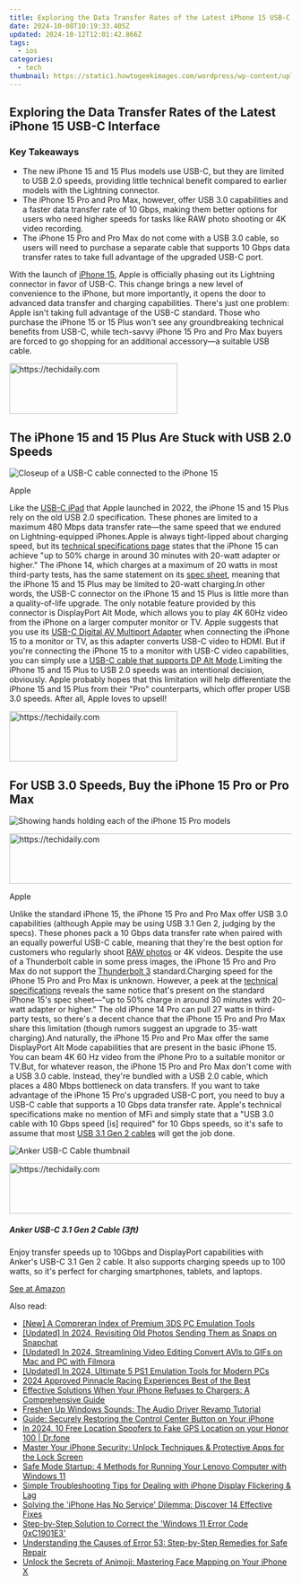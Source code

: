 ```yaml
---
title: Exploring the Data Transfer Rates of the Latest iPhone 15 USB-C Interface
date: 2024-10-08T10:19:33.405Z
updated: 2024-10-12T12:01:42.866Z
tags:
  - ios
categories:
  - tech
thumbnail: https://static1.howtogeekimages.com/wordpress/wp-content/uploads/2023/09/14-1.png
---
```


## Exploring the Data Transfer Rates of the Latest iPhone 15 USB-C Interface

### Key Takeaways

* The new iPhone 15 and 15 Plus models use USB-C, but they are limited to USB 2.0 speeds, providing little technical benefit compared to earlier models with the Lightning connector.
* The iPhone 15 Pro and Pro Max, however, offer USB 3.0 capabilities and a faster data transfer rate of 10 Gbps, making them better options for users who need higher speeds for tasks like RAW photo shooting or 4K video recording.
* The iPhone 15 Pro and Pro Max do not come with a USB 3.0 cable, so users will need to purchase a separate cable that supports 10 Gbps data transfer rates to take full advantage of the upgraded USB-C port.

 With the launch of [iPhone 15](https://fox-access.techidaily.com/2024-approved-the-science-and-magic-behind-full-circle-films/), Apple is officially phasing out its Lightning connector in favor of USB-C. This change brings a new level of convenience to the iPhone, but more importantly, it opens the door to advanced data transfer and charging capabilities. There's just one problem: Apple isn't taking full advantage of the USB-C standard. Those who purchase the iPhone 15 or 15 Plus won't see any groundbreaking technical benefits from USB-C, while tech-savvy iPhone 15 Pro and Pro Max buyers are forced to go shopping for an additional accessory—a suitable USB cable.

<!-- affiliate ads begin -->
<a href="https://aligracehair.sjv.io/c/5597632/2027190/19272" target="_top" id="2027190">
  <img src="//a.impactradius-go.com/display-ad/19272-2027190" border="0" alt="https://techidaily.com" width="300" height="90"/>
</a>
<img height="0" width="0" src="https://aligracehair.sjv.io/i/5597632/2027190/19272" style="position:absolute;visibility:hidden;" border="0" />
<!-- affiliate ads end -->

##  The iPhone 15 and 15 Plus Are Stuck with USB 2.0 Speeds

![Closeup of a USB-C cable connected to the iPhone 15](https://static1.howtogeekimages.com/wordpress/wp-content/uploads/2023/09/iphone_usb_c_featured-copy-1.jpg) 

Apple

 Like the [USB-C iPad](https://extra-skills.techidaily.com/new-speedy-audio-on-phone-ultimate-list-of-tools/) that Apple launched in 2022, the iPhone 15 and 15 Plus rely on the old USB 2.0 specification. These phones are limited to a maximum 480 Mbps data transfer rate—the same speed that we endured on Lightning-equipped iPhones.Apple is always tight-lipped about charging speed, but its [technical specifications page](https://www.apple.com/iphone-15/specs/) states that the iPhone 15 can achieve "up to 50% charge in around 30 minutes with 20-watt adapter or higher." The iPhone 14, which charges at a maximum of 20 watts in most third-party tests, has the same statement on its [spec sheet](https://www.apple.com/iphone-14/specs/), meaning that the iPhone 15 and 15 Plus may be limited to 20-watt charging.In other words, the USB-C connector on the iPhone 15 and 15 Plus is little more than a quality-of-life upgrade. The only notable feature provided by this connector is DisplayPort Alt Mode, which allows you to play 4K 60Hz video from the iPhone on a larger computer monitor or TV. Apple suggests that you use its [USB-C Digital AV Multiport Adapter](https://www.apple.com/shop/product/MUF82AM/A/usb-c-digital-av-multiport-adapter) when connecting the iPhone 15 to a monitor or TV, as this adapter converts USB-C video to HDMI. But if you're connecting the iPhone 15 to a monitor with USB-C video capabilities, you can simply use a [USB-C cable that supports DP Alt Mode](https://www.amazon.com/Anker-Powerline-Delivery-Matebook-Chromebook/dp/B072JYDQ7N/?tag=hotoge-20&ascsubtag=UUhtgUeUpU2000332&asc%5Frefurl=https%3A%2F%2Fwww.howtogeek.com%2Fhow-fast-is-the-iphone-15s-usb-c-port%2F&asc%5Fcampaign=Evergreen).Limiting the iPhone 15 and 15 Plus to USB 2.0 speeds was an intentional decision, obviously. Apple probably hopes that this limitation will help differentiate the iPhone 15 and 15 Plus from their "Pro" counterparts, which offer proper USB 3.0 speeds. After all, Apple loves to upsell!

<!-- affiliate ads begin -->
<a href="https://aligracehair.sjv.io/c/5597632/2036467/19272" target="_top" id="2036467">
  <img src="//a.impactradius-go.com/display-ad/19272-2036467" border="0" alt="https://techidaily.com" width="300" height="90"/>
</a>
<img height="0" width="0" src="https://aligracehair.sjv.io/i/5597632/2036467/19272" style="position:absolute;visibility:hidden;" border="0" />
<!-- affiliate ads end -->

##  For USB 3.0 Speeds, Buy the iPhone 15 Pro or Pro Max

![Showing hands holding each of the iPhone 15 Pro models](https://static1.howtogeekimages.com/wordpress/wp-content/uploads/2023/09/iphone-15-pro-model-unselect-gallery-1-202309.jpeg) 

<!-- affiliate ads begin -->
<a href="https://appsumo.8odi.net/c/5597632/2043594/7443" target="_top" id="2043594">
  <img src="//a.impactradius-go.com/display-ad/7443-2043594" border="0" alt="https://techidaily.com" width="728" height="90"/>
</a>
<img height="0" width="0" src="https://appsumo.8odi.net/i/5597632/2043594/7443" style="position:absolute;visibility:hidden;" border="0" />
<!-- affiliate ads end -->

Apple

 Unlike the standard iPhone 15, the iPhone 15 Pro and Pro Max offer USB 3.0 capabilities (although Apple may be using USB 3.1 Gen 2, judging by the specs). These phones pack a 10 Gbps data transfer rate when paired with an equally powerful USB-C cable, meaning that they're the best option for customers who regularly shoot [RAW photos](https://youtube-data.techidaily.com/024-approved-efficiently-achieving-color-background-separation/) or 4K videos. Despite the use of a Thunderbolt cable in some press images, the iPhone 15 Pro and Pro Max do not support the [Thunderbolt 3](https://extra-support.techidaily.com/new-quick-conversion-tips-using-vlc-for-mpeg-4-and-beyond/) standard.Charging speed for the iPhone 15 Pro and Pro Max is unknown. However, a peek at the [technical specifications](https://www.apple.com/iphone-15-pro/specs/) reveals the same notice that's present on the standard iPhone 15's spec sheet—"up to 50% charge in around 30 minutes with 20-watt adapter or higher." The old iPhone 14 Pro can pull 27 watts in third-party tests, so there's a decent chance that the iPhone 15 Pro and Pro Max share this limitation (though rumors suggest an upgrade to 35-watt charging).And naturally, the iPhone 15 Pro and Pro Max offer the same DisplayPort Alt Mode capabilities that are present in the basic iPhone 15\. You can beam 4K 60 Hz video from the iPhone Pro to a suitable monitor or TV.But, for whatever reason, the iPhone 15 Pro and Pro Max don't come with a USB 3.0 cable. Instead, they're bundled with a USB 2.0 cable, which places a 480 Mbps bottleneck on data transfers. If you want to take advantage of the iPhone 15 Pro's upgraded USB-C port, you need to buy a USB-C cable that supports a 10 Gbps data transfer rate. Apple's technical specifications make no mention of MFi and simply state that a "USB 3.0 cable with 10 Gbps speed \[is\] required" for 10 Gbps speeds, so it's safe to assume that most [USB 3.1 Gen 2 cables](http://www.amazon.com/Anker-Powerline-Delivery-Matebook-Chromebook/dp/B072JYDQ7N/?tag=hotoge-20&ascsubtag=UUhtgUeUpU2000332&asc%5Frefurl=https%3A%2F%2Fwww.howtogeek.com%2Fhow-fast-is-the-iphone-15s-usb-c-port%2F&asc%5Fcampaign=Evergreen) will get the job done.

![Anker USB-C Cable thumbnail](https://static1.howtogeekimages.com/wordpress/wp-content/uploads/2023/09/51lw0-1qynl-_sl1200_.jpg) 

<!-- affiliate ads begin -->
<a href="https://appsumo.8odi.net/c/5597632/2094414/7443" target="_top" id="2094414">
  <img src="//a.impactradius-go.com/display-ad/7443-2094414" border="0" alt="https://techidaily.com" width="728" height="90"/>
</a>
<img height="0" width="0" src="https://appsumo.8odi.net/i/5597632/2094414/7443" style="position:absolute;visibility:hidden;" border="0" />
<!-- affiliate ads end -->

#####  Anker USB-C 3.1 Gen 2 Cable (3ft)

Enjoy transfer speeds up to 10Gbps and DisplayPort capabilities with Anker's USB-C 3.1 Gen 2 cable. It also supports charging speeds up to 100 watts, so it's perfect for charging smartphones, tablets, and laptops.

[See at Amazon](https://www.amazon.com/Anker-Powerline-Delivery-Matebook-Chromebook/dp/B072JYDQ7N/?tag=hotoge-20&ascsubtag=UUhtgUeUpU2000332&asc%5Frefurl=https%3A%2F%2Fwww.howtogeek.com%2Fhow-fast-is-the-iphone-15s-usb-c-port%2F&asc%5Fcampaign=Evergreen)

<ins class="adsbygoogle"
     style="display:block"
     data-ad-format="autorelaxed"
     data-ad-client="ca-pub-7571918770474297"
     data-ad-slot="1223367746"></ins>

<ins class="adsbygoogle"
     style="display:block"
     data-ad-client="ca-pub-7571918770474297"
     data-ad-slot="8358498916"
     data-ad-format="auto"
     data-full-width-responsive="true"></ins>

<span class="atpl-alsoreadstyle">Also read:</span>
<div><ul>
<li><a href="https://screen-activity-recording.techidaily.com/new-a-compreran-index-of-premium-3ds-pc-emulation-tools/"><u>[New] A Compreran Index of Premium 3DS PC Emulation Tools</u></a></li>
<li><a href="https://snapchat-videos.techidaily.com/updated-in-2024-revisiting-old-photos-sending-them-as-snaps-on-snapchat/"><u>[Updated] In 2024, Revisiting Old Photos Sending Them as Snaps on Snapchat</u></a></li>
<li><a href="https://fox-info.techidaily.com/updated-in-2024-streamlining-video-editing-convert-avis-to-gifs-on-mac-and-pc-with-filmora/"><u>[Updated] In 2024, Streamlining Video Editing Convert AVIs to GIFs on Mac and PC with Filmora</u></a></li>
<li><a href="https://screen-capture.techidaily.com/updated-in-2024-ultimate-5-ps1-emulation-tools-for-modern-pcs/"><u>[Updated] In 2024, Ultimate 5 PS1 Emulation Tools for Modern PCs</u></a></li>
<li><a href="https://remote-screen-capture.techidaily.com/2024-approved-pinnacle-racing-experiences-best-of-the-best/"><u>2024 Approved Pinnacle Racing Experiences Best of the Best</u></a></li>
<li><a href="https://os-tips.techidaily.com/effective-solutions-when-your-iphone-refuses-to-chargers-a-comprehensive-guide/"><u>Effective Solutions When Your iPhone Refuses to Chargers: A Comprehensive Guide</u></a></li>
<li><a href="https://win11-tips.techidaily.com/freshen-up-windows-sounds-the-audio-driver-revamp-tutorial/"><u>Freshen Up Windows Sounds: The Audio Driver Revamp Tutorial</u></a></li>
<li><a href="https://os-tips.techidaily.com/guide-securely-restoring-the-control-center-button-on-your-iphone/"><u>Guide: Securely Restoring the Control Center Button on Your iPhone</u></a></li>
<li><a href="https://android-location.techidaily.com/in-2024-10-free-location-spoofers-to-fake-gps-location-on-your-honor-100-drfone-by-drfone-virtual/"><u>In 2024, 10 Free Location Spoofers to Fake GPS Location on your Honor 100 | Dr.fone</u></a></li>
<li><a href="https://os-tips.techidaily.com/master-your-iphone-security-unlock-techniques-and-protective-apps-for-the-lock-screen/"><u>Master Your iPhone Security: Unlock Techniques & Protective Apps for the Lock Screen</u></a></li>
<li><a href="https://fox-search.techidaily.com/safe-mode-startup-4-methods-for-running-your-lenovo-computer-with-windows-11/"><u>Safe Mode Startup: 4 Methods for Running Your Lenovo Computer with Windows 11</u></a></li>
<li><a href="https://os-tips.techidaily.com/simple-troubleshooting-tips-for-dealing-with-iphone-display-flickering-and-lag/"><u>Simple Troubleshooting Tips for Dealing with iPhone Display Flickering & Lag</u></a></li>
<li><a href="https://os-tips.techidaily.com/solving-the-iphone-has-no-service-dilemma-discover-14-effective-fixes/"><u>Solving the 'iPhone Has No Service' Dilemma: Discover 14 Effective Fixes</u></a></li>
<li><a href="https://win-solutions.techidaily.com/step-by-step-solution-to-correct-the-windows-11-error-code-0xc1901e3/"><u>Step-by-Step Solution to Correct the 'Windows 11 Error Code 0xC1901E3'</u></a></li>
<li><a href="https://os-tips.techidaily.com/understanding-the-causes-of-error-53-step-by-step-remedies-for-safe-repair/"><u>Understanding the Causes of Error 53: Step-by-Step Remedies for Safe Repair</u></a></li>
<li><a href="https://os-tips.techidaily.com/unlock-the-secrets-of-animoji-mastering-face-mapping-on-your-iphone-x/"><u>Unlock the Secrets of Animoji: Mastering Face Mapping on Your iPhone X</u></a></li>
</ul></div>

